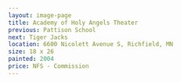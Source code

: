 ```yaml
---
layout: image-page
title: Academy of Holy Angels Theater
previous: Pattison School
next: Tiger Jacks
location: 6600 Nicolett Avenue S, Richfield, MN
size: 18 x 26
painted: 2004
price: NFS - Commission
---
```

